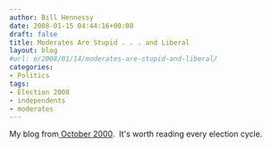 ```yaml
---
author: Bill Hennessy
date: 2008-01-15 04:44:16+00:00
draft: false
title: Moderates Are Stupid . . . and Liberal
layout: blog
#url: e/2008/01/14/moderates-are-stupid-and-liberal/
categories:
- Politics
tags:
- Election 2008
- independents
- moderates
---
```


My blog from[ October 2000](https://hennessysview.com/2000/10/16/beware-the-man-in-the-middle/).  It's worth reading every election cycle.
